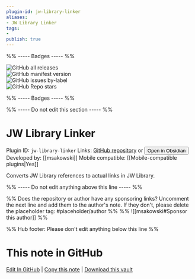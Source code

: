 ```yaml
---
plugin-id: jw-library-linker
aliases:
- JW Library Linker
tags: 
- 
publish: true
---
```


%% ----- Badges ----- %%

![GitHub all releases](https://img.shields.io/github/downloads/msakowski/obsidian-library-linker/total?color=573E7A&logo=github&style=for-the-badge)   
![GitHub manifest version](https://img.shields.io/github/manifest-json/v/msakowski/obsidian-library-linker?color=573E7A&logo=github&style=for-the-badge)   
![GitHub issues by-label](https://img.shields.io/github/issues/msakowski/obsidian-library-linker/help%20wanted?color=573E7A&logo=github&style=for-the-badge)   
![GitHub Repo stars](https://img.shields.io/github/stars/msakowski/obsidian-library-linker?color=573E7A&logo=github&style=for-the-badge)

%% ----- Badges ----- %%

%% ----- Do not edit this section ----- %%

# JW Library Linker

Plugin ID: `jw-library-linker`
Links: [GitHub repository](https://github.com/msakowski/obsidian-library-linker) or [<button id=HH>Open in Obsidian</button>](obsidian://show-plugin?id=jw-library-linker)
Developed by: [[msakowski]]
Mobile compatible: [[Mobile-compatible plugins|Yes]]

Converts JW Library references to actual links in JW Library.

%% ----- Do not edit anything above this line ----- %% 

%% Does the repository or author have any sponsoring links? Uncomment the next line and add them to the author's note. If they don't, please delete the placeholder tag: #placeholder/author %%
%% ![[msakowski#Sponsor this author]] %%

%% Hub footer: Please don't edit anything below this line %%

# This note in GitHub

<span class="git-footer">[Edit In GitHub](https://github.dev/obsidian-community/obsidian-hub/blob/main/02%20-%20Community%20Expansions/02.05%20All%20Community%20Expansions/Plugins/jw-library-linker.md "git-hub-edit-note") | [Copy this note](https://raw.githubusercontent.com/obsidian-community/obsidian-hub/main/02%20-%20Community%20Expansions/02.05%20All%20Community%20Expansions/Plugins/jw-library-linker.md "git-hub-copy-note") | [Download this vault](https://github.com/obsidian-community/obsidian-hub/archive/refs/heads/main.zip "git-hub-download-vault") </span>
